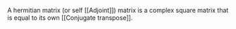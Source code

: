 A hermitian matrix (or self [[Adjoint]]) matrix is a complex square matrix that is equal to its own [[Conjugate transpose]].